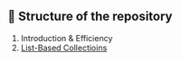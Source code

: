 ## :file_folder: Structure of the repository
1. Introduction & Efficiency
1. [List-Based Collectioins](data_structures/array)
